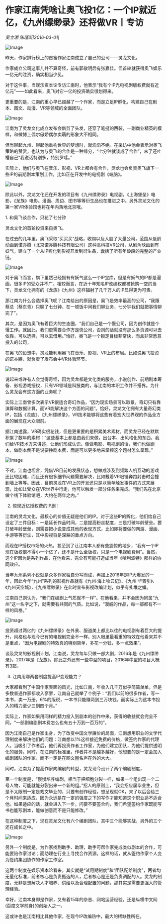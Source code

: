 # 作家江南凭啥让奥飞投1亿：一个IP就近亿，《九州缥缈录》还将做VR丨专访

*吴立湘 陈瑾昕|2016-03-01|*

![Image](http://static.ylzbl.com/uploads/ueditor/php/upload/image/20170925/1506325418850324.jpeg)

昨天，作家排行榜上的首富作家江南成立了自己的公司——灵龙文化。

作家成立公司这事儿并不算奇怪，前有郭敬明后有张嘉佳。但首轮就获得奥飞娱乐一亿元的注资，确实相当少见。

对于这件事，当娱乐资本论专访江南时，他表示“我有个IP光电视剧版权费就有近亿元”——如此看来，奥飞对它一亿的投资确实很划得来。

更重要的是，江南的重心早已超越了一个作家，而是立足IP孵化，构建自己在剧本、图文、动漫、VR等领域的全面团队。

![Image](http://si1.go2yd.com/get-image/0GxhMnIalQO)

江南为了灵龙文化成立发布会新剪了头发，还穿了笔挺的西装，一副商业精英的模样，和微博上偶尔傲娇偶尔卖萌的形象大不相同。

但当聊起九州、聊起他重构世界的梦想时，就滔滔不绝。在采访中他会表示对奥飞策略的赞赏，也认为与奥飞的合作是一种缘分，“七分钟就谈成了合作”，末了还吐槽自己“我说话特别多，特别罗嗦。”

实际上，他们与奥飞在音乐、影视、VR上都会有合作，灵龙也会负责奥飞旗下一些IP的前期剧本策划工作，比如正在开发中的电视剧《端脑》。

![Image](http://si1.go2yd.com/get-image/0GxhMi88HOi)

除此以外，灵龙文化还在开发的项目有《九州缥缈录》电视剧，《上海堡垒》电影，《龙族》电影。漫画、周边、图书等等衍生品也在推进之中。另外灵龙文化的第一家VR体验馆也将在年内落地北京哦。

1. 和奥飞谈合作，只花了七分钟

灵龙文化的首轮投资来自奥飞。

在过去的几年里，奥飞采取“买买买”战略，收购以及入股了大量公司，范围从低龄动画到诺亦腾（北京诺亦腾科技有限公司）这种高科技VR公司，从剧角映画到有妖气，建立了一个从IP孵化到影视开发到衍生品，囊括了所有年龄段的完整的产业链。

![Image](http://si1.go2yd.com/get-image/0GxhMoSxvXs)

对于奥飞而言，旗下虽然已经拥有有妖气这么一个IP宝库，但是有妖气的IP都是漫画，很多IP的受众并不广。相较而言，在近十年知名IP改编权都被抢购一空的当下，灵龙文化拥有的《龙族》《九州》这样辐射了几千万人的IP显得更为可贵。

那江南为什么会选择奥飞呢？江南给出的原因是，奥飞是效率最高的公司，“我跟蔡总（蔡东青）只聊了七分钟，在一顿饭中间我们聊业务，七分钟我们就把事情聊完了”。

其次，是因为奥飞有着巨大的生态圈，“我们自己是一个慢公司，因为创作就是个慢工作。就因此，我们更需要合作方是快公司，否则的话就没有那么多资源可以去依靠，可以选择，可以去借用。”恰好，奥飞是一个锁定目标非常快，而且非常愿意投入的公司，

在奥飞的设想中，灵龙能利用奥飞在音乐、影视、VR上的布局。比如说奥飞投资的诺亦腾，就负责了发布会中VR体验环节。

![Image](http://si1.go2yd.com/get-image/0GvcY8MmzZo)

说起来或许有人会觉得奇怪，因为灵龙都是文化类的服务，小说创作、前期剧本筹备、影视游戏授权，只有VR领域是科技类的，与江南的本职工作并不搭界。为什么灵龙会有这方面的业务呢？

实际上江南曾多次表示VR很适合奇幻作品，“因为现实场景可以取景，奇幻只有靠演算和数据计算，而VR能解决这个方面的问题”。恰好，灵龙文化拥有大量奇幻类IP，包括《龙族》、《九州缥缈录》，VR技术能够将这些有着宏大世界观的作品全方面的展现在大众眼前。

据江南透露，VR确实很花钱，但是更重要的是积累美术素材，而灵龙已经在默默积累了数年的素材：“这些基本上都是由我们来做，出台本、出风格化的东西，我们给VR技术方来讲述，让他们形成认识。像做电影、电视剧的话，我们也做剧本，做剧本倒不是说要挣剧本费，而是可以更多地来掌控这个题材怎么呈现。”

![Image](http://si1.go2yd.com/get-image/0GxhMly0u36)

不过，江南也坦言，凭借VR目前的发展状态，想做成涉及到频繁人机互动的游戏还比较困难，而且还有很多细节问题需要解决，比如戴着VR眼镜奔跑射击时会撞到墙上等等。因此，目前灵龙在VR上的开发还只是以简单触发事件的方式来展现，比如让受众在VR世界中行走，他可以触发一部分任务来完成。“我们先在北京做个线下体验馆吧，大约在两年之内。”

2. 惊现近亿授权费的IP剧！

江南的灵龙文化，最核心的价值无疑是他们的IP。对于这些IP的孵化，他们给自己设定了三件目标：一是延长作品时间，二是提高粉丝黏度，三是打破年龄壁垒。要打破年龄壁垒，则需要把小说变成其他的表现方式，比如即将要做的网游、漫画、手游等等衍生，其中影视将是深耕的重点方向。

而现在IP授权市场的火热，甚至到了让江南本人都有些震惊的地步，“我有一个IP现在版权恨不得小一个亿了，还不是什么全版权，只是一个电视剧费用”。当然，这个IP因为是系列作品，在他看来，完全有可能打造成当年《哈利波特》那样的协同效应。

当年九州系列小说就是众多作家独自分写而成，再加上2016年是IP大爆发的一年，因此今年“九州”系列的影视作品就有《九州·海上牧云记》、《九州·华胥引》、《九州天空城》，《九州缥缈录》在此时宣布影视改编计划，似乎有扎堆之嫌。

江南自己则认为，“我们在编剧上气质就不一样”。在他看来，并不会因为同属“九州”这一名字之下，就需要有共同的气质。比如说，“漫威的作品，每一部都有不一样的风格。”

![Image](http://si1.go2yd.com/get-image/0GxhMj5Yixc)

投资超过两亿的《九州缥缈录》在外景、服道美上都比以往的电视剧有着巨大的提升，风格也与现今已有的电视剧完全不一样，别人眼里最看重的特效在他看来并不是重点，“因为电视剧的特效真的特别简单，多花一分钱，多一点效果”。

谈及灵龙的影视剧计划，江南说，灵龙每年只做一部大剧，2016年是《九州缥缈录》，2017年是《龙族》，除此之外还有一些中型的项目，2016年中型的项目大概有3部。

3. 江南用哪两套制度提高IP变现能力？

大家都看到了中国作家表面的风光，比如江南，年收入几千万似乎简简单单，但是多数普通作家都收入寥寥，江南自己就举了个例子：“我们以前的很多作者，写一本书，卖一万册，6%的版税，一本书只能赚两到三万块钱。而实际上为这本书投入的精力至少三到四个月。”

实际上，作家如果用同样的精力投入到剧本的创作中来，获得的收益就会完全不同，“一部剧编剧剧本费怎么也有五十万到一百万的”。

因为江南自己是作家出身，为了改变中国文学廉价的局面，江南想用职业的文学代理制度来解决他们的问题：江南想以1%这样接近免费的价格，做签约作家的代理人。当吸引了作者后，他们再投资作者工作室，为他们建立团队，为他们提供透明化的服务。同时，在江南的标准里，作者并不是越多越好，他想要的是一定会加入编剧团队的作家，而不一定是在网文圈名声在外的大大。

同时，江南为了提高作家向编剧的转型，灵龙现今设计了两个编剧制度，

第一个制度是，“慢慢培养编剧，相当于把细胞分裂一样，如果一个组出现一个二号人物，可能就能分裂出来一个新的组。”招人的原则上，“我会招应届毕业生，但是不太限制一定是戏文毕业的，只要有创作经验，想呈现就OK，来了以后会给三个月时间来适应，因为永远是在一定的强度之下的写作才能知道这个职业适不适合他。如果适应的话，就会进入下一步，问要不要签合约，我们希望签约作家既能写书也能写剧本，能做创意而不是只能修改。”

在这种制度之下，现在灵龙文化有六个编剧团队，其中三个能够实战，另外的三个还在成长之中。

![Image](http://si1.go2yd.com/get-image/0GxhMkL2i2K)

另外一个制度是，为作家找到助手、助理，助手可帮作家完成类似剧本的合作，可能要陪作家讨论；而助理在行业上寻找合作资源。这样的话，就从签约作家个人变为签约集团协作的作家工作室。

这两个制度在娱乐资本论看来，其实就是“试用期制度”和“团队配给制度”，两者均无量化标准，前者核心是负责甄选的人，后者核心是还是负责调配的人。灵龙的制度，无非是想解决人才培养、供给以及合理配置的问题，那其实是需要更强大的管理经验。

幸好，江南本身即是作家，又有着15年的杂志、网站运营经验，还是纵横中文网(百度文学前身)的创始人之一。

这或许也是江南相比其他作家，在现今IP改编热中，最大的稀缺性所在。

